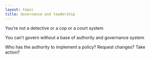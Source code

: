 ```yaml
---
layout: topic
title: Governance and leadership
---
```


You’re not a detective or a cop or a court system

You can’t govern without a base of authority and governance system

Who has the authority to implement a policy? Request changes? Take action?
